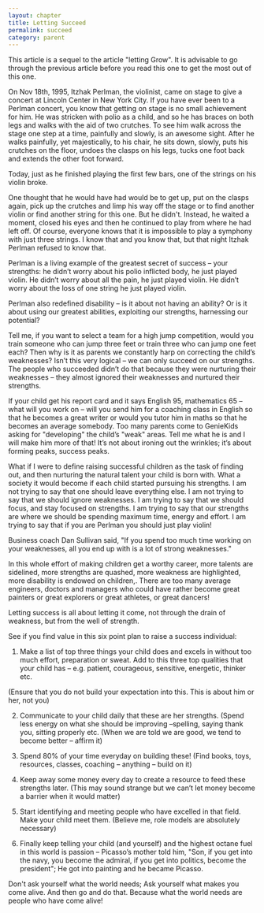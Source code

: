 ```yaml
---
layout: chapter
title: Letting Succeed
permalink: succeed
category: parent
---
```


This article is a sequel to the article "letting Grow". It is advisable to go through the previous article before you read this one to get the most out of this one.

On Nov 18th, 1995, Itzhak Perlman, the violinist, came on stage to give a concert at Lincoln Center in New York City. If you have ever been to a Perlman concert, you know that getting on stage is no small achievement for him. He was stricken with polio as a child, and so he has braces on both legs and walks with the aid of two crutches. To see him walk across the stage one step at a time, painfully and slowly, is an awesome sight. After he walks painfully, yet majestically, to his chair, he sits down, slowly, puts his crutches on the floor, undoes the clasps on his legs, tucks one foot back and extends the other foot forward.

Today, just as he finished playing the first few bars, one of the strings on his violin broke.

One thought that he would have had would be to get up, put on the clasps again, pick up the crutches and limp his way off the stage or to find another violin or find another string for this one. But he didn't. Instead, he waited a moment, closed his eyes and then he continued to play from where he had left off. Of course, everyone knows that it is impossible to play a symphony with just three strings. I know that and you know that, but that night Itzhak Perlman refused to know that.

Perlman is a living example of the greatest secret of success – your strengths: he didn’t worry about his polio inflicted body, he just played violin. He didn’t worry about all the pain, he just played violin. He didn’t worry about the loss of one string he just played violin.

Perlman also redefined disability – is it about not having an ability? Or is it about using our greatest abilities, exploiting our strengths, harnessing our potential?

Tell me, if you want to select a team for a high jump competition, would you train someone who can jump three feet or train three who can jump one feet each? Then why is it as parents we constantly harp on correcting the child’s weaknesses? Isn’t this very logical – we can only succeed on our strengths. The people who succeeded didn’t do that because they were nurturing their weaknesses – they almost ignored their weaknesses and nurtured their strengths.

If your child get his report card and it says English 95, mathematics 65 – what will you work on – will you send him for a coaching class in English so that he becomes a great writer or would you tutor him in maths so that he becomes an average somebody. Too many parents come to GenieKids asking for "developing" the child’s "weak" areas. Tell me what he is and I will make him more of that! It’s not about ironing out the wrinkles; it’s about forming peaks, success peaks.

What if I were to define raising successful children as the task of finding out, and then nurturing the natural talent your child is born with. What a society it would become if each child started pursuing his strengths. I am not trying to say that one should leave everything else. I am not trying to say that we should ignore weaknesses. I am trying to say that we should focus, and stay focused on strengths. I am trying to say that our strengths are where we should be spending maximum time, energy and effort. I am trying to say that if you are Perlman you should just play violin!

Business coach Dan Sullivan said, "If you spend too much time working on your weaknesses, all you end up with is a lot of strong weaknesses."

In this whole effort of making children get a worthy career, more talents are sidelined, more strengths are quashed, more weakness are highlighted, more disability is endowed on children,. There are too many average engineers, doctors and managers who could have rather become great painters or great explorers or great athletes, or great dancers!

Letting success is all about letting it come, not through the drain of weakness, but from the well of strength.

See if you find value in this six point plan to raise a success individual:

1. Make a list of top three things your child does and excels in without too much effort, preparation or sweat. Add to this three top qualities that your child has – e.g. patient, courageous, sensitive, energetic, thinker etc.

(Ensure that you do not build your expectation into this. This is about him or her, not you)

2. Communicate to your child daily that these are her strengths. (Spend less energy on what she should be improving –spelling, saying thank you, sitting properly etc. (When we are told we are good, we tend to become better – affirm it)

3. Spend 80% of your time everyday on building these! (Find books, toys, resources, classes, coaching – anything – build on it)

4. Keep away some money every day to create a resource to feed these strengths later. (This may sound strange but we can’t let money become a barrier when it would matter)

5. Start identifying and meeting people who have excelled in that field. Make your child meet them.
(Believe me, role models are absolutely necessary)

6. Finally keep telling your child (and yourself) and the highest octane fuel in this world is passion – Picasso’s mother told him, "Son, if you get into the navy, you become the admiral, if you get into politics, become the president"; He got into painting and he became Picasso.

Don't ask yourself what the world needs; 
Ask yourself what makes you come alive. 
And then go and do that. 
Because what the world needs are people who have come alive!
